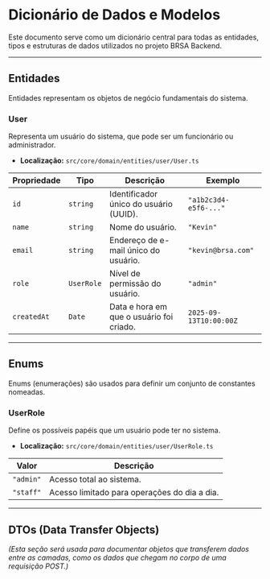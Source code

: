 # Dicionário de Dados e Modelos

Este documento serve como um dicionário central para todas as entidades, tipos e estruturas de dados utilizados no projeto BRSA Backend.

---

## Entidades

Entidades representam os objetos de negócio fundamentais do sistema.

### User

Representa um usuário do sistema, que pode ser um funcionário ou administrador.

- **Localização:** `src/core/domain/entities/user/User.ts`

| Propriedade | Tipo       | Descrição                               | Exemplo                  |
|-------------|------------|-----------------------------------------|--------------------------|
| `id`        | `string`   | Identificador único do usuário (UUID).  | `"a1b2c3d4-e5f6-..."`    |
| `name`      | `string`   | Nome do usuário.                        | `"Kevin"`                |
| `email`     | `string`   | Endereço de e-mail único do usuário.    | `"kevin@brsa.com"`       |
| `role`      | `UserRole` | Nível de permissão do usuário.          | `"admin"`                |
| `createdAt` | `Date`     | Data e hora em que o usuário foi criado. | `2025-09-13T10:00:00Z`   |

---

## Enums

Enums (enumerações) são usados para definir um conjunto de constantes nomeadas.

### UserRole

Define os possíveis papéis que um usuário pode ter no sistema.

- **Localização:** `src/core/domain/entities/user/UserRole.ts`

| Valor     | Descrição                                     |
|-----------|-----------------------------------------------|
| `"admin"` | Acesso total ao sistema.                      |
| `"staff"` | Acesso limitado para operações do dia a dia.  |

---

## DTOs (Data Transfer Objects)

*(Esta seção será usada para documentar objetos que transferem dados entre as camadas, como os dados que chegam no corpo de uma requisição POST.)*
